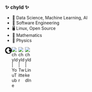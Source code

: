 ### ✨ chyld ✨

- 🔮 Data Science, Machine Learning, AI
- 📛 Software Engineering
- 🖥 Linux, Open Source
- 🧮 Mathematics
- 🔭 Physics

[<img align="left" alt="chyld | Github" width="22px" src="https://raw.githubusercontent.com/iconic/open-iconic/master/svg/globe.svg" />][website]
[<img align="left" alt="chyld | YouTube" width="22px" src="https://cdn.jsdelivr.net/npm/simple-icons@v3/icons/youtube.svg" />][youtube]
[<img align="left" alt="chyld | Twitter" width="22px" src="https://cdn.jsdelivr.net/npm/simple-icons@v3/icons/twitter.svg" />][twitter]
[<img align="left" alt="chyld | LinkedIn" width="22px" src="https://cdn.jsdelivr.net/npm/simple-icons@v3/icons/linkedin.svg" />][linkedin]

[website]: https://chyld.github.io
[twitter]: https://twitter.com/chyldmedford
[youtube]: https://youtube.com/chyldstudios/videos
[linkedin]: https://linkedin.com/in/chyld
